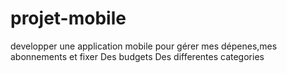 # projet-mobile
developper une application mobile pour gérer mes dépenes,mes abonnements et fixer Des budgets Des differentes categories
